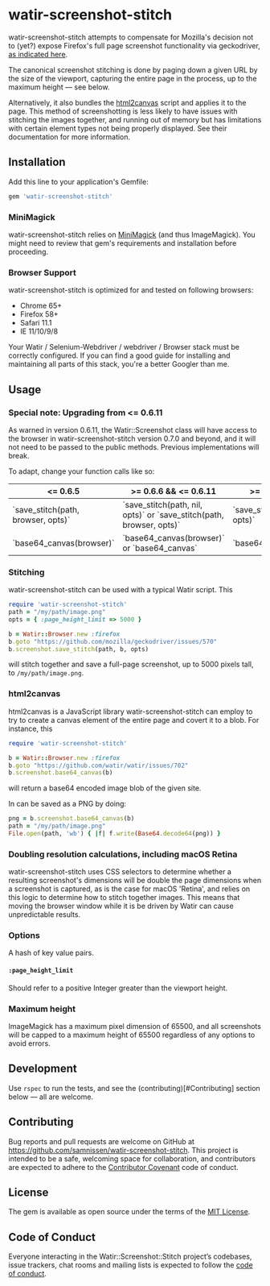 # watir-screenshot-stitch

watir-screenshot-stitch attempts to compensate for Mozilla's decision
not to (yet?) expose Firefox's full page screenshot functionality
via geckodriver, [as indicated here](https://github.com/mozilla/geckodriver/issues/570).

The canonical screenshot stitching is done by paging down a given URL
by the size of the viewport, capturing the entire page in the process,
up to the maximum height &mdash; see below.

Alternatively, it also bundles the
[html2canvas](https://github.com/niklasvh/html2canvas)
script and applies it to the page. This method of screenshotting
is less likely to have issues with stitching the images together,
and running out of memory but has limitations with certain element
types not being properly displayed. See their documentation for
more information.

## Installation

Add this line to your application's Gemfile:

```ruby
gem 'watir-screenshot-stitch'
```

### MiniMagick

watir-screenshot-stitch relies on [MiniMagick](https://github.com/minimagick/minimagick)
(and thus ImageMagick). You might need to review that gem's requirements and
installation before proceeding.

### Browser Support

watir-screenshot-stitch is optimized for and tested on following browsers:
* Chrome 65+
* Firefox 58+
* Safari 11.1
* IE 11/10/9/8

Your Watir / Selenium-Webdriver / webdriver / Browser stack must be correctly
configured. If you can find a good guide for installing and maintaining all
parts of this stack, you're a better Googler than me.

## Usage

### Special note: Upgrading from <= 0.6.11

As warned in version 0.6.11, the Watir::Screenshot
class will have access to the browser in watir-screenshot-stitch
version 0.7.0 and beyond, and it will not need to be
passed to the public methods. Previous implementations will break.

To adapt, change your function calls like so:

<table>
  <thead>
    <tr>
    <th>
      <= 0.6.5
    </th>
    <th>
      >= 0.6.6 && <= 0.6.11
    </th>
    <th>
      >= 0.7.0
    </th>
    </tr>
  </thead>
  <tbody>
    <tr>
      <td>
        `save_stitch(path, browser, opts)`
      </td>
      <td>
        `save_stitch(path, nil, opts)` or
        `save_stitch(path, browser, opts)`
      </td>
      <td>
        `save_stitch(path, opts)`
      </td>
    </tr>
    <tr>
      <td>
        `base64_canvas(browser)`
      </td>
      <td>
        `base64_canvas(browser)` or `base64_canvas`
      </td>
      <td>
        `base64_canvas`
      </td>
    </tr>
  </tbody>
</table>

### Stitching

watir-screenshot-stitch can be used with a typical Watir script. This

```ruby
require 'watir-screenshot-stitch'
path = "/my/path/image.png"
opts = { :page_height_limit => 5000 }

b = Watir::Browser.new :firefox
b.goto "https://github.com/mozilla/geckodriver/issues/570"
b.screenshot.save_stitch(path, b, opts)
```

will stitch together and save a full-page screenshot, up to 5000 pixels tall,
to `/my/path/image.png`.

### html2canvas

html2canvas is a JavaScript library watir-screenshot-stitch can employ to
try to create a canvas element of the entire page and covert it to a blob.
For instance, this

```ruby
require 'watir-screenshot-stitch'

b = Watir::Browser.new :firefox
b.goto "https://github.com/watir/watir/issues/702"
b.screenshot.base64_canvas(b)
```

will return a base64 encoded image blob of the given site.

In can be saved as a PNG by doing:
```ruby
png = b.screenshot.base64_canvas(b)
path = "/my/path/image.png"
File.open(path, 'wb') { |f| f.write(Base64.decode64(png)) }
```

### Doubling resolution calculations, including macOS Retina

watir-screenshot-stitch uses CSS selectors to determine whether a
resulting screenshot's dimensions will be double
the page dimensions when a screenshot is captured,
as is the case for macOS 'Retina', and relies on this
logic to determine how to stitch together images.
This means that moving the browser window while it is be driven by
Watir can cause unpredictable results.

### Options

A hash of key value pairs.

#### `:page_height_limit`
Should refer to a positive Integer greater than the viewport height.

### Maximum height
ImageMagick has a maximum pixel dimension of 65500, and all screenshots
will be capped to a maximum height of 65500 regardless of any options
to avoid errors.

## Development

Use `rspec` to run the tests, and see the
(contributing)[#Contributing] section below &mdash;
all are welcome.

## Contributing

Bug reports and pull requests are welcome on GitHub at https://github.com/samnissen/watir-screenshot-stitch. This project is intended to be a safe, welcoming space for collaboration, and contributors are expected to adhere to the [Contributor Covenant](http://contributor-covenant.org) code of conduct.

## License

The gem is available as open source under the terms of the [MIT License](https://opensource.org/licenses/MIT).

## Code of Conduct

Everyone interacting in the Watir::Screenshot::Stitch project’s codebases, issue trackers, chat rooms and mailing lists is expected to follow the [code of conduct](https://github.com/samnissen/watir-screenshot-stitch/blob/master/CODE_OF_CONDUCT.md).

